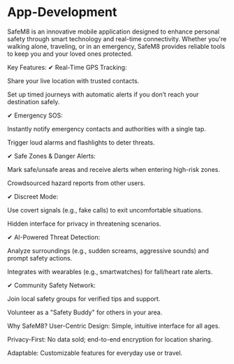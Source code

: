 # App-Development
SafeM8 is an innovative mobile application designed to enhance personal safety through smart technology and real-time connectivity. Whether you're walking alone, traveling, or in an emergency, SafeM8 provides reliable tools to keep you and your loved ones protected.

Key Features:
✔ Real-Time GPS Tracking:

Share your live location with trusted contacts.

Set up timed journeys with automatic alerts if you don’t reach your destination safely.

✔ Emergency SOS:

Instantly notify emergency contacts and authorities with a single tap.

Trigger loud alarms and flashlights to deter threats.

✔ Safe Zones & Danger Alerts:

Mark safe/unsafe areas and receive alerts when entering high-risk zones.

Crowdsourced hazard reports from other users.

✔ Discreet Mode:

Use covert signals (e.g., fake calls) to exit uncomfortable situations.

Hidden interface for privacy in threatening scenarios.

✔ AI-Powered Threat Detection:

Analyze surroundings (e.g., sudden screams, aggressive sounds) and prompt safety actions.

Integrates with wearables (e.g., smartwatches) for fall/heart rate alerts.

✔ Community Safety Network:

Join local safety groups for verified tips and support.

Volunteer as a "Safety Buddy" for others in your area.

Why SafeM8?
User-Centric Design: Simple, intuitive interface for all ages.

Privacy-First: No data sold; end-to-end encryption for location sharing.

Adaptable: Customizable features for everyday use or travel.
